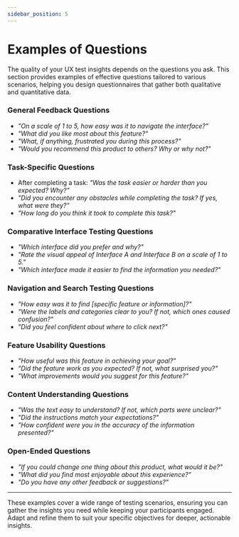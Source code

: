 ```yaml
---
sidebar_position: 5
---
```


# Examples of Questions

The quality of your UX test insights depends on the questions you ask. This section provides examples of effective questions tailored to various scenarios, helping you design questionnaires that gather both qualitative and quantitative data.

### General Feedback Questions
- *"On a scale of 1 to 5, how easy was it to navigate the interface?"*
- *"What did you like most about this feature?"*
- *"What, if anything, frustrated you during this process?"*
- *"Would you recommend this product to others? Why or why not?"*

### Task-Specific Questions
- After completing a task: *"Was the task easier or harder than you expected? Why?"*
- *"Did you encounter any obstacles while completing the task? If yes, what were they?"*
- *"How long do you think it took to complete this task?"*

### Comparative Interface Testing Questions
- *"Which interface did you prefer and why?"*
- *"Rate the visual appeal of Interface A and Interface B on a scale of 1 to 5."*
- *"Which interface made it easier to find the information you needed?"*

### Navigation and Search Testing Questions
- *"How easy was it to find [specific feature or information]?"*
- *"Were the labels and categories clear to you? If not, which ones caused confusion?"*
- *"Did you feel confident about where to click next?"*

### Feature Usability Questions
- *"How useful was this feature in achieving your goal?"*
- *"Did the feature work as you expected? If not, what surprised you?"*
- *"What improvements would you suggest for this feature?"*

### Content Understanding Questions
- *"Was the text easy to understand? If not, which parts were unclear?"*
- *"Did the instructions match your expectations?"*
- *"How confident were you in the accuracy of the information presented?"*

### Open-Ended Questions
- *"If you could change one thing about this product, what would it be?"*
- *"What did you find most enjoyable about this experience?"*
- *"Do you have any other feedback or suggestions?"*

---
These examples cover a wide range of testing scenarios, ensuring you can gather the insights you need while keeping your participants engaged. Adapt and refine them to suit your specific objectives for deeper, actionable insights.